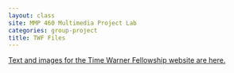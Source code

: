 ```yaml
---
layout: class
site: MMP 460 Multimedia Project Lab
categories: group-project
title: TWF Files 
---
```


[Text and images for the Time Warner Fellowship website are here.](https://drive.google.com/drive/folders/0B5UZGZcE_rQ-MlB4WHJDRm9jaWs?usp=sharing)
